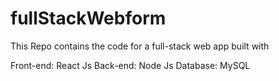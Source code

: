 # fullStackWebform
This Repo contains the code for a full-stack web app built with 

Front-end: React Js
Back-end: Node Js
Database: MySQL


